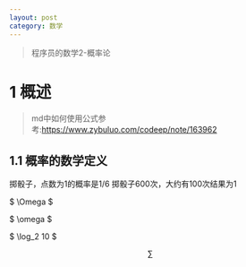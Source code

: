 ```yaml
---
layout: post
category: 数学
---
```

> 程序员的数学2-概率论

# 1  概述
> md中如何使用公式参考:https://www.zybuluo.com/codeep/note/163962
## 1.1  概率的数学定义
掷骰子，点数为1的概率是1/6
掷骰子600次，大约有100次结果为1 


$ \Omega $

$ \omega $


$ \log_2 10 $

$$ \sum $$
 

